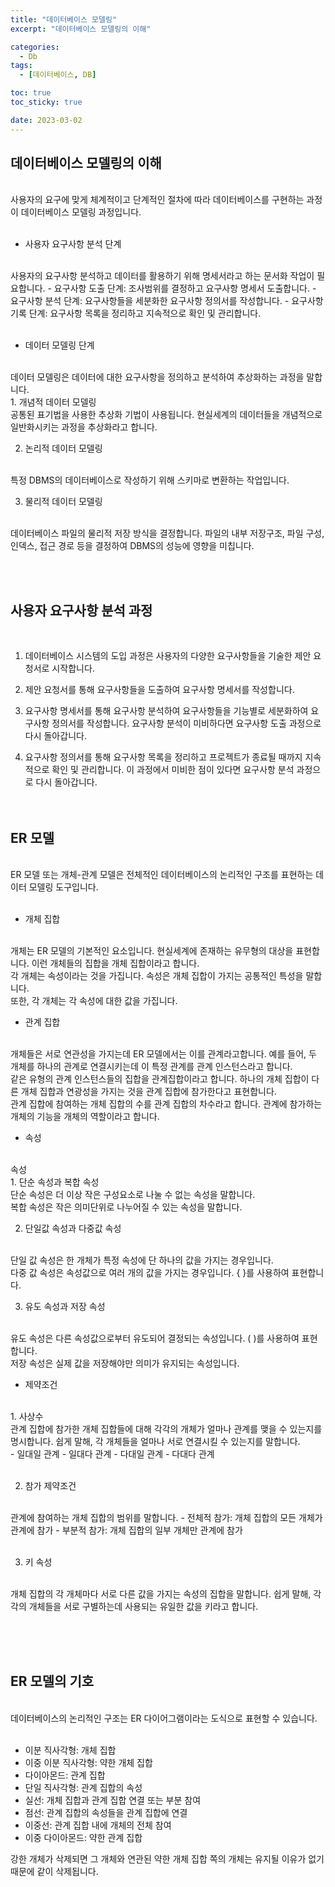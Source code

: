 ```yaml
---
title: "데이터베이스 모델링"
excerpt: "데이터베이스 모델링의 이해"

categories:
  - Db
tags:
  - [데이터베이스, DB]

toc: true
toc_sticky: true

date: 2023-03-02
---
```


## 데이터베이스 모델링의 이해
<br>
사용자의 요구에 맞게 체계적이고 단계적인 절차에 따라 데이터베이스를 구현하는 과정이 데이터베이스 모델링 과정입니다.
<br><br>

* 사용자 요구사항 분석 단계
<br>
사용자의 요구사항 분석하고 데이터를 활용하기 위해 명세서라고 하는 문서화 작업이 필요합니다.
  - 요구사항 도출 단계: 조사범위를 결정하고 요구사항 명세서 도출합니다.
  - 요구사항 분석 단계: 요구사항들을 세분화한 요구사항 정의서를 작성합니다.
  - 요구사항 기록 단계: 요구사항 목록을 정리하고 지속적으로 확인 및 관리합니다.
  <br><br>

* 데이터 모델링 단계
<br>
데이터 모델링은 데이터에 대한 요구사항을 정의하고 분석하여 추상화하는 과정을 말합니다.
<br>
  1. 개념적 데이터 모델링
  <br>
  공통된 표기법을 사용한 추상화 기법이 사용됩니다. 현실세계의 데이터들을 개념적으로 일반화시키는 과정을 추상화라고 합니다.
  <br>

  2. 논리적 데이터 모델링
  <br>
  특정 DBMS의 데이터베이스로 작성하기 위해 스키마로 변환하는 작업입니다.
  <br>

  3. 물리적 데이터 모델링
  <br>
  데이터베이스 파일의 물리적 저장 방식을 결정합니다. 파일의 내부 저장구조, 파일 구성, 인덱스, 접근 경로 등을 결정하여 DBMS의 성능에 영향을 미칩니다.

<br><br>


## 사용자 요구사항 분석 과정
<br>

  1. 데이터베이스 시스템의 도입 과정은 사용자의 다양한 요구사항들을 기술한 제안 요청서로 시작합니다.

  2. 제안 요청서를 통해 요구사항들을 도출하여 요구사항 명세서를 작성합니다.

  3. 요구사항 명세서를 통해 요구사항 분석하여 요구사항들을 기능별로 세분화하여 요구사항 정의서를 작성합니다. 요구사항 분석이 미비하다면 요구사항 도출 과정으로 다시 돌아갑니다.

  4. 요구사항 정의서를 통해 요구사항 목록을 정리하고 프로젝트가 종료될 때까지 지속적으로 확인 및 관리합니다. 이 과정에서 미비한 점이 있다면 요구사항 분석 과정으로 다시 돌아갑니다.
<br><br><br>


## ER 모델
<br>
ER 모델 또는 개체-관계 모델은 전체적인 데이터베이스의 논리적인 구조를 표현하는 데이터 모델링 도구입니다.
<br><br>

* 개체 집합
<br>
개체는 ER 모델의 기본적인 요소입니다. 현실세계에 존재하는 유무형의 대상을 표현합니다. 이런 개체들의 집합을 개체 집합이라고 합니다.
<br>
각 개체는 속성이라는 것을 가집니다. 속성은 개체 집합이 가지는 공통적인 특성을 말합니다.
<br>
또한, 각 개체는 각 속성에 대한 값을 가집니다.

<br>

* 관계 집합
<br>
개체들은 서로 연관성을 가지는데 ER 모델에서는 이를 관계라고합니다. 예를 들어, 두 개체를 하나의 관계로 연결시키는데 이 특정 관계를 관계 인스턴스라고 합니다.
<br>
같은 유형의 관계 인스턴스들의 집합을 관계집합이라고 합니다. 하나의 개체 집합이 다른 개체 집합과 연광성을 가지는 것을 관계 집합에 참가한다고 표현합니다.
<br>
관계 집합에 참여하는 개체 집합의 수를 관계 집합의 차수라고 합니다. 관계에 참가하는 개체의 기능을 개체의 역할이라고 합니다.

<br>

* 속성
<br>
속성
<br>
  1. 단순 속성과 복합 속성
  <br>
  단순 속성은 더 이상 작은 구성요소로 나눌 수 없는 속성을 말합니다.
  <br>
  복합 속성은 작은 의미단위로 나누어질 수 있는 속성을 말합니다.

  2. 단일값 속성과 다중값 속성
  <br>
  단일 값 속성은 한 개체가 특정 속성에 단 하나의 값을 가지는 경우입니다.
  <br>
  다중 값 속성은 속성값으로 여러 개의 값을 가지는 경우입니다. { }를 사용하여 표현합니다.

  3. 유도 속성과 저장 속성
  <br>
  유도 속성은 다른 속성값으로부터 유도되어 결정되는 속성입니다. ( )를 사용하여 표현합니다.
  <br>
  저장 속성은 실제 값을 저장해야만 의미가 유지되는 속성입니다.

<br>

* 제약조건
<br>
  1. 사상수
  <br>
  관계 집합에 참가한 개체 집합들에 대해 각각의 개체가 얼마나 관계를 맺을 수 있는지를 명시합니다. 쉽게 말해, 각 개체들을 얼마나 서로 연결시킬 수 있는지를 말합니다.
  <br>
      - 일대일 관계
      - 일대다 관계
      - 다대일 관계
      - 다대다 관계
  <br><br>

  2. 참가 제약조건
  <br>
  관계에 참여하는 개체 집합의 범위를 말합니다.
      - 전체적 참가: 개체 집합의 모든 개체가 관계에 참가
      - 부분적 참가: 개체 집합의 일부 개체만 관계에 참가
  <br><br>

  3. 키 속성
  <br>
  개체 집합의 각 개체마다 서로 다른 값을 가지는 속성의 집합을 말합니다. 쉽게 말해, 각각의 개체들을 서로 구별하는데 사용되는 유일한 값을 키라고 합니다.

<br><br><br>

## ER 모델의 기호
<br>
데이터베이스의 논리적인 구조는 ER 다이어그램이라는 도식으로 표현할 수 있습니다.
<br><br>

 - 이분 직사각형: 개체 집합
 - 이중 이분 직사각형: 약한 개체 집합
 - 다이아몬드: 관계 집합
 - 단일 직사각형: 관계 집합의 속성
 - 실선: 개체 집합과 관계 집합 연결 또는 부분 참여
 - 점선: 관계 집합의 속성들을 관계 집합에 연결
 - 이중선: 관계 집합 내에 개체의 전체 참여
 - 이중 다이아몬드: 약한 관계 집합

강한 개체가 삭제되면 그 개체와 연관된 약한 개체 집합 쪽의 개체는 유지될 이유가 없기 때문에 같이 삭제됩니다.